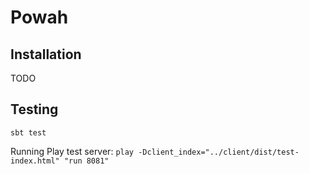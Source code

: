 # Powah

## Installation

TODO

## Testing

`sbt test`

Running Play test server: `play -Dclient_index="../client/dist/test-index.html" "run 8081"`
